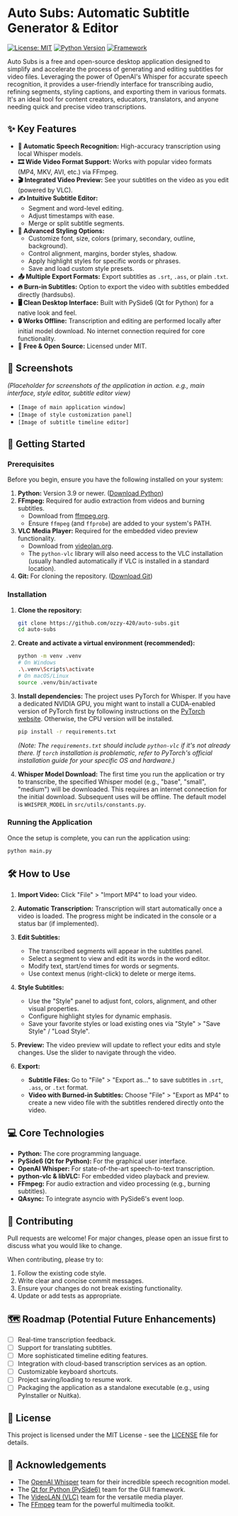 # Auto Subs: Automatic Subtitle Generator & Editor

[![License: MIT](https://img.shields.io/badge/License-MIT-yellow.svg)](https://opensource.org/licenses/MIT)
[![Python Version](https://img.shields.io/badge/python-3.9+-blue.svg)](https://www.python.org/)
[![Framework](https://img.shields.io/badge/Framework-PySide6-cyan.svg)](https://www.qt.io/qt-for-python)

Auto Subs is a free and open-source desktop application designed to simplify and accelerate the process of generating and editing subtitles for video files. Leveraging the power of OpenAI's Whisper for accurate speech recognition, it provides a user-friendly interface for transcribing audio, refining segments, styling captions, and exporting them in various formats. It's an ideal tool for content creators, educators, translators, and anyone needing quick and precise video transcriptions.

## ✨ Key Features

*   **🎤 Automatic Speech Recognition:** High-accuracy transcription using local Whisper models.
*   **🎞️ Wide Video Format Support:** Works with popular video formats (MP4, MKV, AVI, etc.) via FFmpeg.
*   **🎬 Integrated Video Preview:** See your subtitles on the video as you edit (powered by VLC).
*   **✍️ Intuitive Subtitle Editor:**
    *   Segment and word-level editing.
    *   Adjust timestamps with ease.
    *   Merge or split subtitle segments.
*   **🎨 Advanced Styling Options:**
    *   Customize font, size, colors (primary, secondary, outline, background).
    *   Control alignment, margins, border styles, shadow.
    *   Apply highlight styles for specific words or phrases.
    *   Save and load custom style presets.
*   **📤 Multiple Export Formats:** Export subtitles as `.srt`, `.ass`, or plain `.txt`.
*   **🔥 Burn-in Subtitles:** Option to export the video with subtitles embedded directly (hardsubs).
*   **🖥️ Clean Desktop Interface:** Built with PySide6 (Qt for Python) for a native look and feel.
*   **🔒 Works Offline:** Transcription and editing are performed locally after initial model download. No internet connection required for core functionality.
*   **💸 Free & Open Source:** Licensed under MIT.

## 📸 Screenshots

*(Placeholder for screenshots of the application in action. e.g., main interface, style editor, subtitle editor view)*
*   `[Image of main application window]`
*   `[Image of style customization panel]`
*   `[Image of subtitle timeline editor]`

## 🚀 Getting Started

### Prerequisites

Before you begin, ensure you have the following installed on your system:

1.  **Python:** Version 3.9 or newer. ([Download Python](https://www.python.org/downloads/))
2.  **FFmpeg:** Required for audio extraction from videos and burning subtitles.
    *   Download from [ffmpeg.org](https://ffmpeg.org/download.html).
    *   Ensure `ffmpeg` (and `ffprobe`) are added to your system's PATH.
3.  **VLC Media Player:** Required for the embedded video preview functionality.
    *   Download from [videolan.org](https://www.videolan.org/vlc/).
    *   The `python-vlc` library will also need access to the VLC installation (usually handled automatically if VLC is installed in a standard location).
4.  **Git:** For cloning the repository. ([Download Git](https://git-scm.com/downloads))

### Installation

1.  **Clone the repository:**
    ```bash
    git clone https://github.com/ozzy-420/auto-subs.git
    cd auto-subs
    ```

2.  **Create and activate a virtual environment (recommended):**
    ```bash
    python -m venv .venv
    # On Windows
    .\.venv\Scripts\activate
    # On macOS/Linux
    source .venv/bin/activate
    ```

3.  **Install dependencies:**
    The project uses PyTorch for Whisper. If you have a dedicated NVIDIA GPU, you might want to install a CUDA-enabled version of PyTorch first by following instructions on the [PyTorch website](https://pytorch.org/get-started/locally/). Otherwise, the CPU version will be installed.

    ```bash
    pip install -r requirements.txt
    ```
    *(Note: The `requirements.txt` should include `python-vlc` if it's not already there. If `torch` installation is problematic, refer to PyTorch's official installation guide for your specific OS and hardware.)*

4.  **Whisper Model Download:**
    The first time you run the application or try to transcribe, the specified Whisper model (e.g., "base", "small", "medium") will be downloaded. This requires an internet connection for the initial download. Subsequent uses will be offline. The default model is `WHISPER_MODEL` in `src/utils/constants.py`.

### Running the Application

Once the setup is complete, you can run the application using:

```bash
python main.py
```

## 🛠️ How to Use

1.  **Import Video:** Click "File" > "Import MP4" to load your video.

2.  **Automatic Transcription:** Transcription will start automatically once a video is loaded. The progress might be indicated in the console or a status bar (if implemented).

3.  **Edit Subtitles:**
    *   The transcribed segments will appear in the subtitles panel.
    *   Select a segment to view and edit its words in the word editor.
    *   Modify text, start/end times for words or segments.
    *   Use context menus (right-click) to delete or merge items.

4.  **Style Subtitles:**
    *   Use the "Style" panel to adjust font, colors, alignment, and other visual properties.
    *   Configure highlight styles for dynamic emphasis.
    *   Save your favorite styles or load existing ones via "Style" > "Save Style" / "Load Style".

5.  **Preview:** The video preview will update to reflect your edits and style changes. Use the slider to navigate through the video.

6.  **Export:**
    *   **Subtitle Files:** Go to "File" > "Export as..." to save subtitles in `.srt`, `.ass`, or `.txt` format.
    *   **Video with Burned-in Subtitles:** Choose "File" > "Export as MP4" to create a new video file with the subtitles rendered directly onto the video.

## 💻 Core Technologies

*   **Python:** The core programming language.
*   **PySide6 (Qt for Python):** For the graphical user interface.
*   **OpenAI Whisper:** For state-of-the-art speech-to-text transcription.
*   **python-vlc & libVLC:** For embedded video playback and preview.
*   **FFmpeg:** For audio extraction and video processing (e.g., burning subtitles).
*   **QAsync:** To integrate asyncio with PySide6's event loop.


## 🤝 Contributing

Pull requests are welcome! For major changes, please open an issue first to discuss what you would like to change.

When contributing, please try to:

1.  Follow the existing code style.
2.  Write clear and concise commit messages.
3.  Ensure your changes do not break existing functionality.
4.  Update or add tests as appropriate.

## 🗺️ Roadmap (Potential Future Enhancements)

*   [ ] Real-time transcription feedback.
*   [ ] Support for translating subtitles.
*   [ ] More sophisticated timeline editing features.
*   [ ] Integration with cloud-based transcription services as an option.
*   [ ] Customizable keyboard shortcuts.
*   [ ] Project saving/loading to resume work.
*   [ ] Packaging the application as a standalone executable (e.g., using PyInstaller or Nuitka).

## 📜 License

This project is licensed under the MIT License - see the [LICENSE](LICENSE) file for details.

## 🙏 Acknowledgements

*   The [OpenAI Whisper](https://github.com/openai/whisper) team for their incredible speech recognition model.
*   The [Qt for Python (PySide6)](https://www.qt.io/qt-for-python) team for the GUI framework.
*   The [VideoLAN (VLC)](https://www.videolan.org/) team for the versatile media player.
*   The [FFmpeg](https://ffmpeg.org/) team for the powerful multimedia toolkit.